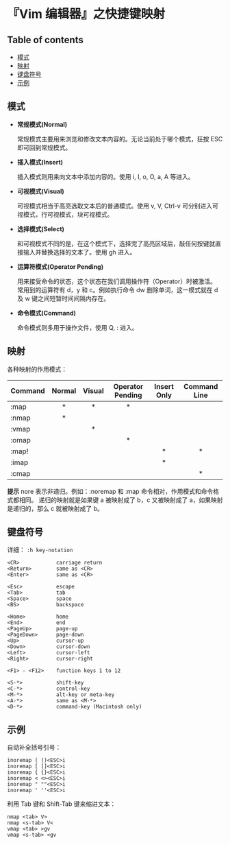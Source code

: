 『Vim 编辑器』之快捷键映射
==========================

Table of contents
-----------------

*   [模式](#模式)
*   [映射](#映射)
*   [键盘符号](#键盘符号)
*   [示例](#示例)

模式
----

*   **常规模式(Normal)**

    常规模式主要用来浏览和修改文本内容的。无论当前处于哪个模式，狂按 ESC 即可回到常规模式。

*   **插入模式(Insert)**

    插入模式则用来向文本中添加内容的。使用 i, I, o, O, a, A 等进入。

*   **可视模式(Visual)**

    可视模式相当于高亮选取文本后的普通模式。使用 v, V, Ctrl-v 可分别进入可视模式，行可视模式，块可视模式。

*   **选择模式(Select)**

    和可视模式不同的是，在这个模式下，选择完了高亮区域后，敲任何按键就直接输入并替换选择的文本了。使用 gh 进入。

*   **运算符模式(Operator Pending)**

    用来接受命令的状态，这个状态在我们调用操作符（Operator）时被激活。
    常用到的运算符有 d，y 和 c。例如执行命令 dw 删除单词，这一模式就在 d 及 w 键之间短暂时间间隔内存在。

*   **命令模式(Command)**

    命令模式则多用于操作文件，使用 Q, : 进入。

映射
----

各种映射的作用模式：

| Command | Normal  | Visual  | Operator Pending | Insert Only | Command Line |
|:--------|:-------:|:-------:|:----------------:|:-----------:|:------------:|
| :map    | *       | *       | *                |             |              |
| :nmap   | *       |         |                  |             |              |
| :vmap   |         | *       |                  |             |              |
| :omap   |         |         | *                |             |              |
| :map!   |         |         |                  | *           | *            |
| :imap   |         |         |                  | *           |              |
| :cmap   |         |         |                  |             | *            |

**提示** nore 表示非递归。例如：:noremap 和 :map 命令相对，作用模式和命令格式都相同。
递归的映射就是如果键 a 被映射成了 b，c 又被映射成了 a，如果映射是递归的，那么 c 就被映射成了 b。

键盘符号
--------

详细： `:h key-notation`

```
<CR>            carriage return
<Return>        same as <CR>
<Enter>         same as <CR>

<Esc>           escape
<Tab>           tab
<Space>         space
<BS>            backspace

<Home>          home
<End>           end
<PageUp>        page-up
<PageDown>      page-down
<Up>            cursor-up
<Down>          cursor-down
<Left>          cursor-left
<Right>         cursor-right

<F1> - <F12>    function keys 1 to 12

<S-*>           shift-key
<C-*>           control-key
<M-*>           alt-key or meta-key
<A-*>           same as <M-*>
<D-*>           command-key (Macintosh only)
```

示例
----

自动补全括号引号：

```
inoremap ( ()<ESC>i
inoremap [ []<ESC>i
inoremap { {}<ESC>i
inoremap < <><ESC>i
inoremap " ""<ESC>i
inoremap ' ''<ESC>i
```

利用 Tab 键和 Shift-Tab 键来缩进文本：

```
nmap <tab> V>
nmap <s-tab> V<
vmap <tab> >gv
vmap <s-tab> <gv
```

